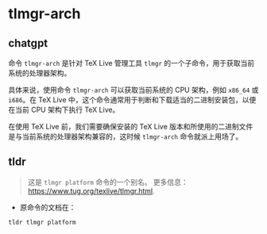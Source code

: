 # tlmgr-arch 
## chatgpt 
命令 `tlmgr-arch` 是针对 TeX Live 管理工具 `tlmgr` 的一个子命令，用于获取当前系统的处理器架构。

具体来说，使用命令 `tlmgr-arch` 可以获取当前系统的 CPU 架构，例如 `x86_64` 或 `i686`。在 TeX Live 中，这个命令通常用于判断和下载适当的二进制安装包，以便在当前 CPU 架构下执行 TeX Live。

在使用 TeX Live 前，我们需要确保安装的 TeX Live 版本和所使用的二进制文件是与当前系统的处理器架构兼容的，这时候 `tlmgr-arch` 命令就派上用场了。 

## tldr 
 
> 这是 `tlmgr platform` 命令的一个别名。
> 更多信息：<https://www.tug.org/texlive/tlmgr.html>.

- 原命令的文档在：

`tldr tlmgr platform`

